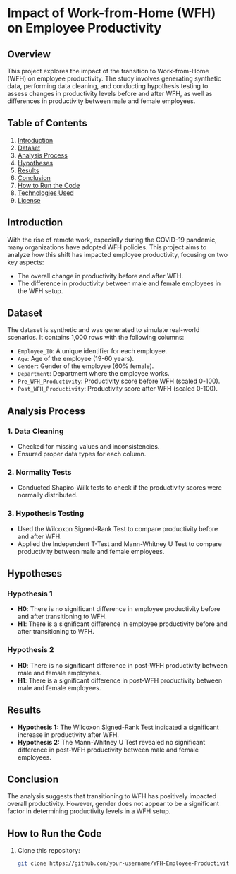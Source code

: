# Impact of Work-from-Home (WFH) on Employee Productivity

## Overview
This project explores the impact of the transition to Work-from-Home (WFH) on employee productivity. The study involves generating synthetic data, performing data cleaning, and conducting hypothesis testing to assess changes in productivity levels before and after WFH, as well as differences in productivity between male and female employees.

## Table of Contents
1. [Introduction](#introduction)
2. [Dataset](#dataset)
3. [Analysis Process](#analysis-process)
4. [Hypotheses](#hypotheses)
5. [Results](#results)
6. [Conclusion](#conclusion)
7. [How to Run the Code](#how-to-run-the-code)
8. [Technologies Used](#technologies-used)
9. [License](#license)

## Introduction
With the rise of remote work, especially during the COVID-19 pandemic, many organizations have adopted WFH policies. This project aims to analyze how this shift has impacted employee productivity, focusing on two key aspects:
- The overall change in productivity before and after WFH.
- The difference in productivity between male and female employees in the WFH setup.

## Dataset
The dataset is synthetic and was generated to simulate real-world scenarios. It contains 1,000 rows with the following columns:
- `Employee_ID`: A unique identifier for each employee.
- `Age`: Age of the employee (19-60 years).
- `Gender`: Gender of the employee (60% female).
- `Department`: Department where the employee works.
- `Pre_WFH_Productivity`: Productivity score before WFH (scaled 0-100).
- `Post_WFH_Productivity`: Productivity score after WFH (scaled 0-100).

## Analysis Process
### 1. Data Cleaning
- Checked for missing values and inconsistencies.
- Ensured proper data types for each column.

### 2. Normality Tests
- Conducted Shapiro-Wilk tests to check if the productivity scores were normally distributed.

### 3. Hypothesis Testing
- Used the Wilcoxon Signed-Rank Test to compare productivity before and after WFH.
- Applied the Independent T-Test and Mann-Whitney U Test to compare productivity between male and female employees.

## Hypotheses
### Hypothesis 1
- **H0**: There is no significant difference in employee productivity before and after transitioning to WFH.
- **H1**: There is a significant difference in employee productivity before and after transitioning to WFH.

### Hypothesis 2
- **H0**: There is no significant difference in post-WFH productivity between male and female employees.
- **H1**: There is a significant difference in post-WFH productivity between male and female employees.

## Results
- **Hypothesis 1:** The Wilcoxon Signed-Rank Test indicated a significant increase in productivity after WFH.
- **Hypothesis 2:** The Mann-Whitney U Test revealed no significant difference in post-WFH productivity between male and female employees.

## Conclusion
The analysis suggests that transitioning to WFH has positively impacted overall productivity. However, gender does not appear to be a significant factor in determining productivity levels in a WFH setup.

## How to Run the Code
1. Clone this repository:
   ```bash
   git clone https://github.com/your-username/WFH-Employee-Productivity-Analysis.git

